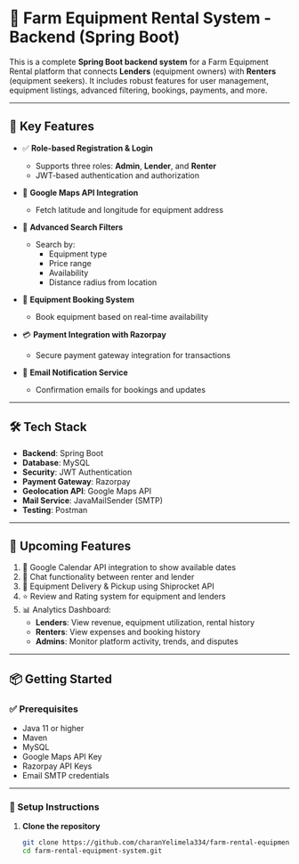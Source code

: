 # 🚜 Farm Equipment Rental System - Backend (Spring Boot)

This is a complete **Spring Boot backend system** for a Farm Equipment Rental platform that connects **Lenders** (equipment owners) with **Renters** (equipment seekers). It includes robust features for user management, equipment listings, advanced filtering, bookings, payments, and more.

---

## 🔑 Key Features

- ✅ **Role-based Registration & Login**
  - Supports three roles: **Admin**, **Lender**, and **Renter**
  - JWT-based authentication and authorization

- 📍 **Google Maps API Integration**
  - Fetch latitude and longitude for equipment address

- 🔎 **Advanced Search Filters**
  - Search by:
    - Equipment type
    - Price range
    - Availability
    - Distance radius from location

- 📅 **Equipment Booking System**
  - Book equipment based on real-time availability

- 💳 **Payment Integration with Razorpay**
  - Secure payment gateway integration for transactions

- 📧 **Email Notification Service**
  - Confirmation emails for bookings and updates

---

## 🛠 Tech Stack

- **Backend**: Spring Boot
- **Database**: MySQL
- **Security**: JWT Authentication
- **Payment Gateway**: Razorpay
- **Geolocation API**: Google Maps API
- **Mail Service**: JavaMailSender (SMTP)
- **Testing**: Postman

---

## 🚀 Upcoming Features

1. 📆 Google Calendar API integration to show available dates
2. 💬 Chat functionality between renter and lender
3. 🚚 Equipment Delivery & Pickup using Shiprocket API
4. ⭐ Review and Rating system for equipment and lenders
5. 📊 Analytics Dashboard:
   - **Lenders**: View revenue, equipment utilization, rental history
   - **Renters**: View expenses and booking history
   - **Admins**: Monitor platform activity, trends, and disputes

---

## 📦 Getting Started

### ✅ Prerequisites

- Java 11 or higher
- Maven
- MySQL
- Google Maps API Key
- Razorpay API Keys
- Email SMTP credentials

---

### 🔧 Setup Instructions

1. **Clone the repository**
   ```bash
   git clone https://github.com/charanYelimela334/farm-rental-equipment-system.git
   cd farm-rental-equipment-system.git
